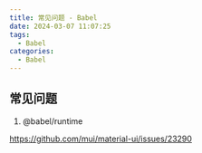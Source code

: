 ```yaml
---
title: 常见问题 - Babel
date: 2024-03-07 11:07:25
tags:
  - Babel
categories:
  - Babel
---
```


## 常见问题

1. @babel/runtime

https://github.com/mui/material-ui/issues/23290
